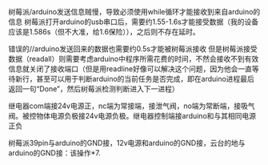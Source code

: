树莓派/arduino发送信息贼慢，导致必须使用while循环才能接收到来自arduino的信息
树莓派打开arduino的usb串口后，需要约1.55-1.6s才能接受数据（我的设备应该是1.586s（但不大准，给1.6保险）），之后则不存在延时。

错误的//arduino发送回来的数据也需要约0.5s才能被树莓派接收
但是树莓派接受数据（readall）则需要考虑arduino中程序所需花费的时间，不然会接收不到有效信息就关闭了接收端口（但是用readline好像可以解决这个问题，因为他会一直等待新行，甚至可以用于判断arduino的当前任务是否完成，即在arduino进程最后返回一句“Done”，然后树莓派检测判断进入下一进程）

继电器com端接24v电源正，nc端为常接端，接泄气阀，no端为常断端，接吸气阀。被控物体电源负极接24v电源负极。继电器控制端接arduino和与其相同电源正负

树莓派39pin与arduino的GND接，12v电源和arduino的GND接，云台的地与arduino的GND接：该操作*7.